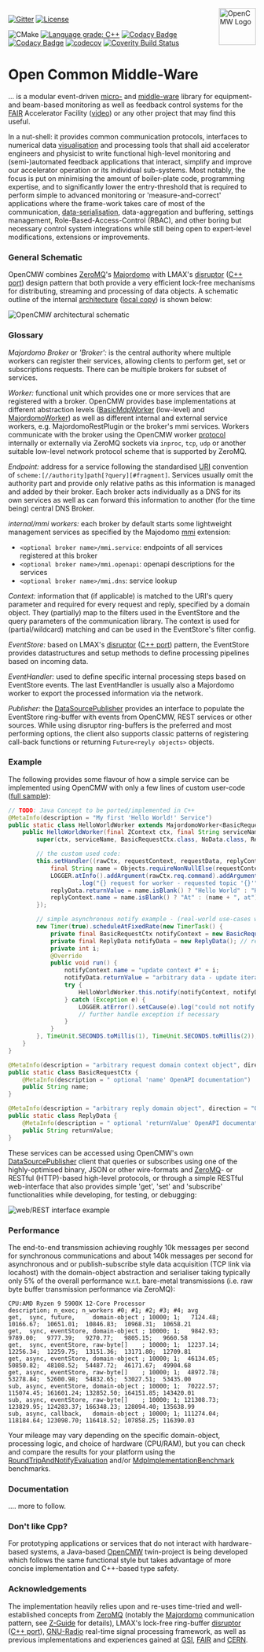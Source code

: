 <picture>
<source srcset="assets/OpenCMW_logo_w.svg" media="(prefers-color-scheme: dark)">
<!--suppress HtmlDeprecatedAttribute -->
<img align="right" src="assets/OpenCMW_logo_b_bg.svg" alt="OpenCMW Logo" height="75">
</picture>

[![Gitter](https://badges.gitter.im/fair-acc/opencmw.svg)](https://gitter.im/fair-acc/opencmw?utm_source=badge&utm_medium=badge&utm_campaign=pr-badge)
[![License](https://img.shields.io/badge/License-LGPL%203.0-blue.svg)](https://opensource.org/licenses/LGPL-3.0)

![CMake](https://github.com/fair-acc/opencmw-cpp/workflows/CMake/badge.svg)
[![Language grade: C++](https://img.shields.io/lgtm/grade/cpp/github/fair-acc/opencmw-cpp)](https://lgtm.com/projects/g/fair-acc/opencmw-cpp/context:cpp)
[![Codacy Badge](https://app.codacy.com/project/badge/Grade/b3f9b8c8730a411a90475dce6fb259d6)](https://www.codacy.com/gh/fair-acc/opencmw-cpp/dashboard?utm_source=github.com&amp;utm_medium=referral&amp;utm_content=fair-acc/opencmw-cpp&amp;utm_campaign=Badge_Grade)
[![Codacy Badge](https://app.codacy.com/project/badge/Coverage/b3f9b8c8730a411a90475dce6fb259d6)](https://www.codacy.com/gh/fair-acc/opencmw-cpp/dashboard?utm_source=github.com&utm_medium=referral&utm_content=fair-acc/opencmw-cpp&utm_campaign=Badge_Coverage)
[![codecov](https://codecov.io/gh/fair-acc/opencmw-cpp/branch/main/graph/badge.svg?token=CKXPO2UQIL)](https://codecov.io/gh/fair-acc/opencmw-cpp)
[![Coverity Build Status](https://scan.coverity.com/projects/fair-acc-opencmw-cpp/badge.svg)](https://scan.coverity.com/projects/fair-acc-opencmw-cpp)
# Open Common Middle-Ware
... is a modular event-driven [micro-](https://en.wikipedia.org/wiki/Microservices) and [middle-ware](https://en.wikipedia.org/wiki/Middleware#:~:text=Middleware%20is%20a%20computer%20software,described%20as%20%22software%20glue%22.)
library for equipment- and beam-based monitoring as well as feedback control systems for the [FAIR](https://fair-center.eu/) Accelerator Facility ([video](https://www.youtube.com/watch?v=gCHzDR7hdoM))
or any other project that may find this useful.

In a nut-shell: it provides common communication protocols, interfaces to numerical data [visualisation](https://github.com/GSI-CS-CO/chart-fx)
and processing tools that shall aid accelerator engineers and physicist to write functional high-level monitoring and
(semi-)automated feedback applications that interact, simplify and improve our accelerator operation or its individual sub-systems.
Most notably, the focus is put on minimising the amount of boiler-plate code, programming expertise, and to significantly
lower the entry-threshold that is required to perform simple to advanced monitoring or 'measure-and-correct' applications
where the frame-work takes care of most of the communication, [data-serialisation](docs/IoSerialiser.md), data-aggregation
and buffering, settings management, Role-Based-Access-Control (RBAC), and other boring but necessary control system integrations
while still being open to expert-level modifications, extensions or improvements.

### General Schematic
OpenCMW combines [ZeroMQ](https://zeromq.org/)'s [Majordomo](https://rfc.zeromq.org/spec/7/) with LMAX's [disruptor](https://lmax-exchange.github.io/disruptor/) 
([C++ port](https://github.com/Abc-Arbitrage/Disruptor-cpp)) design pattern that both provide a very efficient lock-free mechanisms 
for distributing, streaming and processing of data objects. A schematic outline of the internal [architecture](https://edms.cern.ch/document/2444348/1) 
([local copy](assets/F-CS-SIS-en-B_0006_FAIR_Service_Middle_Ware_V1_0.pdf)) is shown below:

![OpenCMW architectural schematic](./assets/FAIR_microservice_schematic.svg)

### Glossary

*Majordomo Broker* or *'Broker':* is the central authority where multiple workers can register their services, allowing clients to perform get, set or subscriptions requests.
There can be multiple brokers for subset of services.

*Worker:* functional unit which provides one or more services that are registered with a broker. OpenCMW provides base implementations at different abstraction levels ([BasicMdpWorker](BasicMdpWorker.cpp) (low-level) and
[MajordomoWorker](MajordomoWorker.cpp)) as well as different internal and external service workers, e.g. MajordomoRestPlugin or the broker's mmi services. Workers communicate with the broker using the OpenCMW worker [protocol](docs/MajordomoProtocol.md) internally or externally via ZeroMQ sockets via `inproc`, `tcp`, `udp` or another suitable low-level network protocol scheme that is supported by ZeroMQ.

*Endpoint:* address for a service following the standardised [URI](https://tools.ietf.org/html/rfc3986) convention of `scheme:[//authority]path[?query][#fragment]`. Services usually omit the authority part and provide only relative paths as this information is managed and added by their broker.
Each broker acts individually as a DNS for its own services as well as can forward this information to another (for the time being) central DNS Broker.

*internal/mmi workers:* each broker by default starts some lightweight management services as specified by the Majodomo [mmi](https://rfc.zeromq.org/spec/8/) extension:
- `<optional broker name>/mmi.service`: endpoints of all services registered at this broker
- `<optional broker name>/mmi.openapi`: openapi descriptions for the services
- `<optional broker name>/mmi.dns`: service lookup

*Context:* information that (if applicable) is matched to the URI's query parameter and required for every request and reply, specified by a domain object.
They (partially) map to the filters used in the EventStore and the query parameters of the communication library. The context is used for (partial/wildcard) matching and can be used in the EventStore's filter config.

*EventStore:* based on LMAX's [disruptor](https://lmax-exchange.github.io/disruptor/) ([C++ port](https://github.com/Abc-Arbitrage/Disruptor-cpp)) pattern, 
the EventStore provides datastructures and setup methods to define processing pipelines based on incoming data.

*EventHandler:* used to define specific internal processing steps based on EventStore events. The last EventHandler is usually also a Majordomo worker to export the processed information via the network.

*Publisher:* the [DataSourcePublisher](DataSourceExample.cpp) provides an interface to populate the EventStore
ring-buffer with events from OpenCMW, REST services or other sources.
While using disruptor ring-buffers is the preferred and most performing options, the client also supports classic patterns of registering call-back functions or returning `Future<reyly objects>` objects.

### Example
The following provides some flavour of how a simple service can be implemented using OpenCMW with only a few lines of
custom user-code ([full sample](https://github.com/fair-acc/opencmw-java/tree/createReadme/server-rest/src/test/java/io/opencmw/server/rest/samples/BasicSample.java)):

```Java
// TODO: Java Concept to be ported/implemented in C++
@MetaInfo(description = "My first 'Hello World!' Service")
public static class HelloWorldWorker extends MajordomoWorker<BasicRequestCtx, NoData, ReplyData> {
    public HelloWorldWorker(final ZContext ctx, final String serviceName, final RbacRole<?>... rbacRoles) {
        super(ctx, serviceName, BasicRequestCtx.class, NoData.class, ReplyData.class, rbacRoles);

        // the custom used code:
        this.setHandler((rawCtx, requestContext, requestData, replyContext, replyData) -> {
            final String name = Objects.requireNonNullElse(requestContext.name, "");
            LOGGER.atInfo().addArgument(rawCtx.req.command).addArgument(rawCtx.req.topic)
                    .log("{} request for worker - requested topic '{}'");
            replyData.returnValue = name.isBlank() ? "Hello World" : "Hello, " + name + "!";
            replyContext.name = name.isBlank() ? "At" : (name + ", at") + " your service!";
        });

        // simple asynchronous notify example - (real-world use-cases would use another updater than Timer)
        new Timer(true).scheduleAtFixedRate(new TimerTask() {
            private final BasicRequestCtx notifyContext = new BasicRequestCtx(); // re-use to avoid gc
            private final ReplyData notifyData = new ReplyData(); // re-use to avoid gc
            private int i;
            @Override
            public void run() {
                notifyContext.name = "update context #" + i;
                notifyData.returnValue = "arbitrary data - update iteration #" + i++;
                try {
                    HelloWorldWorker.this.notify(notifyContext, notifyData);
                } catch (Exception e) {
                    LOGGER.atError().setCause(e).log("could not notify update");
                    // further handle exception if necessary
                }
            }
        }, TimeUnit.SECONDS.toMillis(1), TimeUnit.SECONDS.toMillis(2));
    }
}

@MetaInfo(description = "arbitrary request domain context object", direction = "IN")
public static class BasicRequestCtx {
    @MetaInfo(description = " optional 'name' OpenAPI documentation")
    public String name;
}

@MetaInfo(description = "arbitrary reply domain object", direction = "OUT")
public static class ReplyData {
    @MetaInfo(description = " optional 'returnValue' OpenAPI documentation", unit = "a string")
    public String returnValue;
}
```

These services can be accessed using OpenCMW's own [DataSourcePublisher](DataSourceExample.cpp)
client that queries or subscribes using one of the highly-optimised binary, JSON or other wire-formats and [ZeroMQ](https://zeromq.org/)-
or RESTful (HTTP)-based high-level protocols, or through a simple RESTful web-interface that also provides simple
'get', 'set' and 'subscribe' functionalities while developing, for testing, or debugging:

![web/REST interface example](docs/BasicExampleSnapshot.png)

[comment]: <> (The basic HTML rendering is based on XXX template engine and can be customised. For more efficient, complex and cross-platform)
[comment]: <> (UI designs it is planned to allow embedding of WebAssembly-based &#40;[WASM]&#40;https://en.wikipedia.org/wiki/WebAssembly&#41;&#41; applications.)

### Performance
The end-to-end transmission achieving roughly 10k messages per second for synchronous communications and
about 140k messages per second for asynchronous and or publish-subscribe style data acquisition (TCP link via locahost)
with the domain-object abstraction and serialiser taking typically only 5% of the overall performance w.r.t. bare-metal
transmissions (i.e. raw byte buffer transmission performance via ZeroMQ):
```
CPU:AMD Ryzen 9 5900X 12-Core Processor
description; n_exec; n_workers #0; #1; #2; #3; #4; avg
get,  sync, future,     domain-object ; 10000; 1;   7124.48;  10166.67;  10651.01;  10846.83;  10968.31;  10658.21
get,  sync, eventStore, domain-object ; 10000; 1;   9842.93;   9789.00;   9777.39;   9270.77;   9805.15;   9660.58
get,  sync, eventStore, raw-byte[]    ; 10000; 1;  12237.14;  12256.34;  12259.75;  13151.36;  13171.80;  12709.81
get, async, eventStore, domain-object ; 10000; 1;  46134.05;  50850.82;  48108.52;  54487.72;  46171.67;  49904.68
get, async, eventStore, raw-byte[]    ; 10000; 1;  48972.78;  53278.84;  52600.98;  54832.65;  53027.51;  53435.00
sub, async, eventStore, domain-object ; 10000; 1;  70222.57; 115074.45; 161601.24; 132852.50; 164151.85; 143420.01
sub, async, eventStore, raw-byte[]    ; 10000; 1; 121308.73; 123829.95; 124283.37; 166348.23; 128094.40; 135638.99
sub, async, callback,   domain-object ; 10000; 1; 111274.04; 118184.64; 123098.70; 116418.52; 107858.25; 116390.03
```
Your mileage may vary depending on the specific domain-object, processing logic, and choice of hardware (CPU/RAM),
but you can check and compare the results for your platform using the [RoundTripAndNotifyEvaluation](RoundTripAndNotifyEvaluation.cpp)
and/or [MdpImplementationBenchmark](MdpImplementationBenchmark.cpp) benchmarks.

### Documentation
.... more to follow.

### Don't like Cpp?
For prototyping applications or services that do not interact with hardware-based systems, a Java-based
[OpenCMW](https://github.com/fair-acc/opencmw-java) twin-project is being developed which follows the same functional style
but takes advantage of more concise implementation and C++-based type safety.

### Acknowledgements
The implementation heavily relies upon and re-uses time-tried and well-established concepts from [ZeroMQ](https://zeromq.org/)
(notably the [Majordomo](https://rfc.zeromq.org/spec/7/) communication pattern, see [Z-Guide](https://zguide.zeromq.org/docs/chapter4/#Service-Oriented-Reliable-Queuing-Majordomo-Pattern)
for details), LMAX's lock-free ring-buffer [disruptor](https://lmax-exchange.github.io/disruptor/) ([C++ port](https://github.com/Abc-Arbitrage/Disruptor-cpp)), [GNU-Radio](https://www.gnuradio.org/)
real-time signal processing framework, as well as previous implementations and
experiences gained at [GSI](https://www.gsi.de/), [FAIR](https://fair-center.eu/) and [CERN](https://home.cern/).

